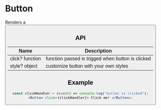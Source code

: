 # Button

Renders a <button>

## API

| Name            | Description                                       |
| --------------- | ------------------------------------------------- |
| click? function | function passed is trigged when button is clicked |
| style? object   | customize button with your own styles             |

## Example

```jsx
const clickHandler = (event) => console.log("button is clicked");
<Button click={clickHandler}> Click me! </Button>;
```
